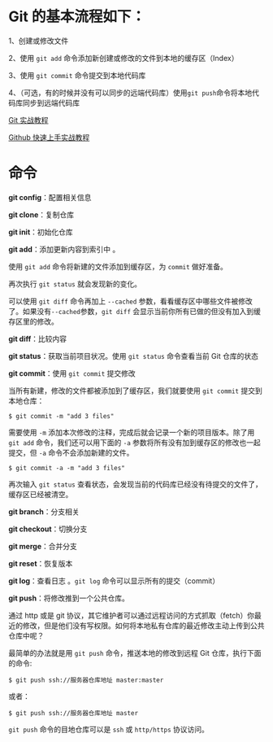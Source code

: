# Git 的基本流程如下：

1、创建或修改文件

2、使用 `git add` 命令添加新创建或修改的文件到本地的缓存区（Index）

3、使用 `git commit` 命令提交到本地代码库

4、（可选，有的时候并没有可以同步的远端代码库）使用`git push`命令将本地代码库同步到远端代码库

[Git 实战教程](https://www.shiyanlou.com/courses/4)

[Github 快速上手实战教程](https://www.shiyanlou.com/courses/868)

# 命令

**git config**：配置相关信息 

**git clone**：复制仓库 

**git init**：初始化仓库 

**git add**：添加更新内容到索引中 。

使用 `git add` 命令将新建的文件添加到缓存区，为 `commit` 做好准备。

再次执行 `git status` 就会发现新的变化。

可以使用 `git diff` 命令再加上 `--cached` 参数，看看缓存区中哪些文件被修改了。如果没有`--cached`参数，`git diff` 会显示当前你所有已做的但没有加入到缓存区里的修改。

**git diff**：比较内容 

**git status**：获取当前项目状况。使用 `git status` 命令查看当前 Git 仓库的状态

**git commit**：使用 `git commit` 提交修改 

当所有新建，修改的文件都被添加到了缓存区，我们就要使用 `git commit` 提交到本地仓库：

```shell
$ git commit -m "add 3 files"
```

需要使用 `-m` 添加本次修改的注释，完成后就会记录一个新的项目版本。除了用 `git add` 命令，我们还可以用下面的 `-a` 参数将所有没有加到缓存区的修改也一起提交，但 `-a` 命令不会添加新建的文件。

```shell
$ git commit -a -m "add 3 files"
```

再次输入 `git status` 查看状态，会发现当前的代码库已经没有待提交的文件了，缓存区已经被清空。

**git branch**：分支相关

**git checkout**：切换分支

**git merge**：合并分支

**git reset**：恢复版本

**git log**：查看日志 。`git log` 命令可以显示所有的提交（commit）

**git push**：将修改推到一个公共仓库。

通过 http 或是 git 协议，其它维护者可以通过远程访问的方式抓取（fetch）你最近的修改，但是他们没有写权限。如何将本地私有仓库的最近修改主动上传到公共仓库中呢？

最简单的办法就是用 `git push` 命令，推送本地的修改到远程 Git 仓库，执行下面的命令:

```shell
$ git push ssh://服务器仓库地址 master:master
```

或者：

```shell
$ git push ssh://服务器仓库地址 master
```

`git push` 命令的目地仓库可以是 `ssh` 或 `http/https` 协议访问。




